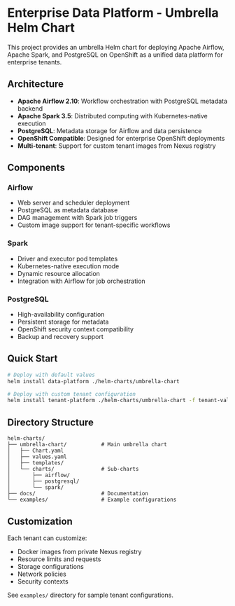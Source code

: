 # Enterprise Data Platform - Umbrella Helm Chart

This project provides an umbrella Helm chart for deploying Apache Airflow, Apache Spark, and PostgreSQL on OpenShift as a unified data platform for enterprise tenants.

## Architecture

- **Apache Airflow 2.10**: Workflow orchestration with PostgreSQL metadata backend
- **Apache Spark 3.5**: Distributed computing with Kubernetes-native execution
- **PostgreSQL**: Metadata storage for Airflow and data persistence
- **OpenShift Compatible**: Designed for enterprise OpenShift deployments
- **Multi-tenant**: Support for custom tenant images from Nexus registry

## Components

### Airflow
- Web server and scheduler deployment
- PostgreSQL as metadata database
- DAG management with Spark job triggers
- Custom image support for tenant-specific workflows

### Spark
- Driver and executor pod templates
- Kubernetes-native execution mode
- Dynamic resource allocation
- Integration with Airflow for job orchestration

### PostgreSQL
- High-availability configuration
- Persistent storage for metadata
- OpenShift security context compatibility
- Backup and recovery support

## Quick Start

```bash
# Deploy with default values
helm install data-platform ./helm-charts/umbrella-chart

# Deploy with custom tenant configuration
helm install tenant-platform ./helm-charts/umbrella-chart -f tenant-values.yaml
```

## Directory Structure

```
helm-charts/
├── umbrella-chart/           # Main umbrella chart
│   ├── Chart.yaml
│   ├── values.yaml
│   ├── templates/
│   └── charts/               # Sub-charts
│       ├── airflow/
│       ├── postgresql/
│       └── spark/
├── docs/                     # Documentation
└── examples/                 # Example configurations
```

## Customization

Each tenant can customize:
- Docker images from private Nexus registry
- Resource limits and requests
- Storage configurations
- Network policies
- Security contexts

See `examples/` directory for sample tenant configurations.
